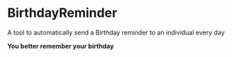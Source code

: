 # BirthdayReminder
A tool to automatically send a Birthday reminder to an individual every day

**You better remember your birthday**
